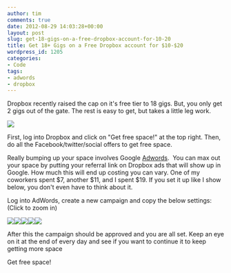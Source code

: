 ```yaml
---
author: tim
comments: true
date: 2012-08-29 14:03:28+00:00
layout: post
slug: get-18-gigs-on-a-free-dropbox-account-for-10-20
title: Get 18+ Gigs on a Free Dropbox account for $10-$20
wordpress_id: 1205
categories:
- Code
tags:
- adwords
- dropbox
---
```


Dropbox recently raised the cap on it's free tier to 18 gigs. But, you only get 2 gigs out of the gate. The rest is easy to get, but takes a little leg work.

[![](http://timbroder.com/wp-content/uploads/2012/08/dropbox01.png)](http://timbroder.com/wp-content/uploads/2012/08/dropbox01.png)

First, log into Dropbox and click on "Get free space!" at the top right. Then, do all the Facebook/twitter/social offers to get free space.


Really bumping up your space involves Google [Adwords](https://adwords.google.com).  You can max out your space by putting your referral link on Dropbox ads that will show up in Google. How much this will end up costing you can vary. One of my coworkers spent $7, another $11, and I spent $19. If you set it up like I show below, you don't even have to think about it.




Log into AdWords, create a new campaign and copy the below settings:
(Click to zoom in)




[![](http://timbroder.com/wp-content/uploads/2012/08/dropbox1.png)](http://timbroder.com/wp-content/uploads/2012/08/dropbox1.png)[![](http://timbroder.com/wp-content/uploads/2012/08/dropbox2.png)](http://timbroder.com/wp-content/uploads/2012/08/dropbox2.png)[![](http://timbroder.com/wp-content/uploads/2012/08/dropbox3.png)](http://timbroder.com/wp-content/uploads/2012/08/dropbox3.png)[![](http://timbroder.com/wp-content/uploads/2012/08/dropbox4.png)](http://timbroder.com/wp-content/uploads/2012/08/dropbox4.png)[![](http://timbroder.com/wp-content/uploads/2012/08/dropbox5.png)](http://timbroder.com/wp-content/uploads/2012/08/dropbox5.png)




After this the campaign should be approved and you are all set. Keep an eye on it at the end of every day and see if you want to continue it to keep getting more space





Get free space!
